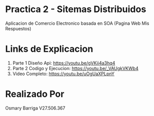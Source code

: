 # Practica 2 - Sitemas Distribuidos

Aplicacion de Comercio Electronico basada en SOA
(Pagina Web Mis Respuestos)

# Links de Explicacion
1. Parte 1 Diseño Api: https://youtu.be/gVKii4a3hq4
2. Parte 2 Codigo y Ejecucion: https://youtu.be/_VAUgkVKWb4
3. Video Completo: https://youtu.be/uOgUaXPLpnY
# Realizado Por
Osmary Barriga V27.506.367
